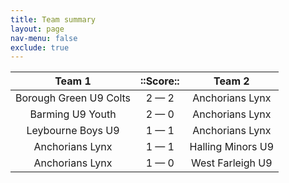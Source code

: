 ```yaml
---
title: Team summary
layout: page
nav-menu: false
exclude: true
---
```




|         Team 1         |  ::Score::  |      Team 2       |
|:----------------------:|:-----------:|:-----------------:|
| Borough Green U9 Colts | 2 &mdash; 2 |  Anchorians Lynx  |
|    Barming U9 Youth    | 2 &mdash; 0 |  Anchorians Lynx  |
|   Leybourne Boys U9    | 1 &mdash; 1 |  Anchorians Lynx  |
|    Anchorians Lynx     | 1 &mdash; 1 | Halling Minors U9 |
|    Anchorians Lynx     | 1 &mdash; 0 | West Farleigh U9  |

 <br /><br /><br />